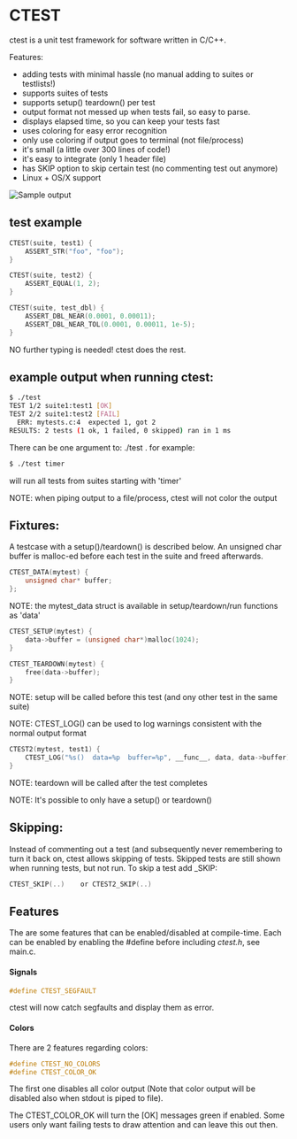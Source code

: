 # CTEST

<!-- https://github.com/bvdberg/ctest -->
ctest is a unit test framework for software written in C/C++.

Features:
* adding tests with minimal hassle (no manual adding to suites or testlists!)
* supports suites of tests
* supports setup()  teardown() per test
* output format not messed up when tests fail, so easy to parse.
* displays elapsed time, so you can keep your tests fast
* uses coloring for easy error recognition
* only use coloring if output goes to terminal (not file/process)
* it's small (a little over 300 lines of code!)
* it's easy to integrate (only 1 header file)
* has SKIP option to skip certain test (no commenting test out anymore)
* Linux + OS/X support

![Sample output](ctest_output.png)

## test example
```c
CTEST(suite, test1) {
    ASSERT_STR("foo", "foo");
}

CTEST(suite, test2) {
    ASSERT_EQUAL(1, 2);
}

CTEST(suite, test_dbl) {
    ASSERT_DBL_NEAR(0.0001, 0.00011);
    ASSERT_DBL_NEAR_TOL(0.0001, 0.00011, 1e-5);
}
```

NO further typing is needed! ctest does the rest.


## example output when running ctest:
```bash
$ ./test
TEST 1/2 suite1:test1 [OK]
TEST 2/2 suite1:test2 [FAIL]
  ERR: mytests.c:4  expected 1, got 2
RESULTS: 2 tests (1 ok, 1 failed, 0 skipped) ran in 1 ms
```

There can be one argument to: ./test <suite>. for example:
```bash
$ ./test timer
```
will run all tests from suites starting with 'timer'

NOTE: when piping output to a file/process, ctest will not color the output


## Fixtures:
A testcase with a setup()/teardown() is described below. An unsigned
char buffer is malloc-ed before each test in the suite and freed afterwards.
```c
CTEST_DATA(mytest) {
    unsigned char* buffer;
};
```

NOTE: the mytest_data struct is available in setup/teardown/run functions as 'data'
```c
CTEST_SETUP(mytest) {
    data->buffer = (unsigned char*)malloc(1024);
}

CTEST_TEARDOWN(mytest) {
    free(data->buffer);
}
```

NOTE: setup will be called before this test (and ony other test in the same suite)

NOTE: CTEST_LOG() can be used to log warnings consistent with the normal output format
```c
CTEST2(mytest, test1) {
    CTEST_LOG("%s()  data=%p  buffer=%p", __func__, data, data->buffer);
}
```

NOTE: teardown will be called after the test completes

NOTE: It's possible to only have a setup() or teardown()

## Skipping:
Instead of commenting out a test (and subsequently never remembering to turn it
back on, ctest allows skipping of tests. Skipped tests are still shown when running
tests, but not run. To skip a test add _SKIP:
```c
CTEST_SKIP(..)    or CTEST2_SKIP(..)
```

## Features

The are some features that can be enabled/disabled at compile-time. Each can
be enabled by enabling the #define before including *ctest.h*, see main.c.

#### Signals

```c
#define CTEST_SEGFAULT
```
ctest will now catch segfaults and display them as error.

#### Colors

There are 2 features regarding colors:
```c
#define CTEST_NO_COLORS
#define CTEST_COLOR_OK
```

The first one disables all color output (Note that color output will be
disabled also when stdout is piped to file).

The CTEST_COLOR_OK will turn the [OK] messages green if enabled. Some users
only want failing tests to draw attention and can leave this out then.

